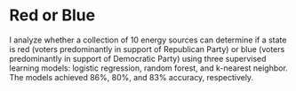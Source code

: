 # Red or Blue
I analyze whether a collection of 10 energy sources can determine if a state is red (voters predominantly in support of Republican Party) or blue (voters predominantly in support of Democratic Party) using three supervised learning models: logistic regression, random forest, and k-nearest neighbor. The models achieved 86%, 80%, and 83% accuracy, respectively.
